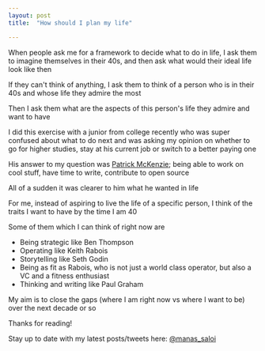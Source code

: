 ```yaml
---
layout: post
title:  "How should I plan my life"

---
```


When people ask me for a framework to decide what to do in life, I ask them to imagine themselves in their 40s, and then ask what would their ideal life look like then

If they can't think of anything, I ask them to think of a person who is in their 40s and whose life they admire the most

Then I ask them what are the aspects of this person's life they admire and want to have

I did this exercise with a junior from college recently who was super confused about what to do next and was asking my opinion on whether to go for higher studies, stay at his current job or switch to a better paying one

His answer to my question was [Patrick McKenzie](https://twitter.com/patio11); being able to work on cool stuff, have time to write, contribute to open source

All of a sudden it was clearer to him what he wanted in life

For me, instead of aspiring to live the life of a specific person, I think of the traits I want to have by the time I am 40

Some of them which I can think of right now are

- Being strategic like Ben Thompson
- Operating like Keith Rabois
- Storytelling like Seth Godin
- Being as fit as Rabois, who is not just a world class operator, but also a VC and a fitness enthusiast
- Thinking and writing like Paul Graham

My aim is to close the gaps (where I am right now vs where I want to be) over the next decade or so

Thanks for reading!

Stay up to date with my latest posts/tweets here: [@manas_saloi](http://twitter.com/manas_saloi)
